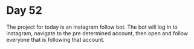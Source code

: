 # Day 52
The project for today is an instagram follow bot. The bot will log in to instagram, navigate to the pre determined account, then open and follow everyone that is following that account.